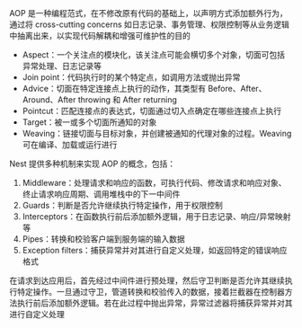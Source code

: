 AOP 是一种编程范式，在不修改原有代码的基础上，以声明方式添加额外行为，通过将 cross-cutting concerns 如日志记录、事务管理、权限控制等从业务逻辑中抽离出来，以实现代码解耦和增强可维护性的目的

- Aspect：一个关注点的模块化，该关注点可能会横切多个对象，切面可包括异常处理、日志记录等
- Join point：代码执行时的某个特定点，如调用方法或抛出异常
- Advice：切面在特定连接点上执行的动作，其类型有 Before、After、Around、After throwing 和 After returning
- Pointcut：匹配连接点的表达式，切面通过切入点确定在哪些连接点上执行
- Target：被一或多个切面所通知的对象
- Weaving：链接切面与目标对象，并创建被通知的代理对象的过程。Weaving 可在编译、加载或运行进行

Nest 提供多种机制来实现 AOP 的概念，包括：

1. Middleware：处理请求和响应的函数，可执行代码、修改请求和响应对象、终止请求响应周期、调用堆栈中的下一中间件
2. Guards：判断是否允许继续执行特定操作，用于权限控制
3. Interceptors：在函数执行前后添加额外逻辑，用于日志记录、响应/异常映射等
4. Pipes：转换和校验客户端到服务端的输入数据
5. Exception filters：捕获异常并对其进行自定义处理，如返回特定的错误响应格式

在请求到达应用后，首先经过中间件进行预处理，然后守卫判断是否允许其继续执行特定操作。一旦通过守卫，管道转换和校验传入的数据，接着拦截器在控制器方法执行前后添加额外逻辑。若在此过程中抛出异常，异常过滤器将捕获异常并对其进行自定义处理
